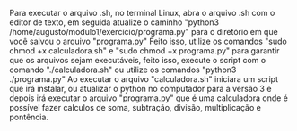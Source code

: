Para executar o arquivo .sh, no terminal Linux, abra o arquivo .sh com o editor de texto, em seguida atualize o caminho "python3 /home/augusto/modulo1/exercicio/programa.py" para o diretório em que você salvou o arquivo "programa.py"
Feito isso, utilize os comandos "sudo chmod +x calculadora.sh" e "sudo chmod +x programa.py" para garantir que os arquivos sejam executáveis, feito isso, execute o script com o comando "./calculadora.sh" ou utilize os comandos "python3 ./programa.py"
Ao executar o arquivo "calculadora.sh" iniciara um script que irá instalar, ou atualizar o python no computador para a versão 3 e depois irá executar o arquivo "programa.py" que é uma calculadora onde é possível fazer calculos de soma, subtração, divisão, multiplicação e pontência.
